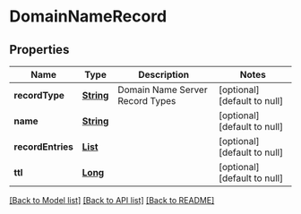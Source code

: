 # DomainNameRecord
## Properties

Name | Type | Description | Notes
------------ | ------------- | ------------- | -------------
**recordType** | [**String**](string) | Domain Name Server Record Types | [optional] [default to null]
**name** | [**String**](string) |  | [optional] [default to null]
**recordEntries** | [**List**](string) |  | [optional] [default to null]
**ttl** | [**Long**](long) |  | [optional] [default to null]

[[Back to Model list]](../README#documentation-for-models) [[Back to API list]](../README#documentation-for-api-endpoints) [[Back to README]](../README)

